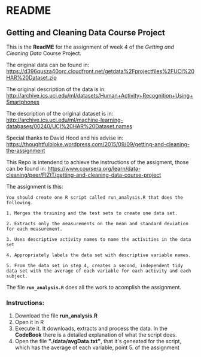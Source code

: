 README
================

Getting and Cleaning Data Course Project
----------------------------------------

This is the **ReadME** for the assignment of week 4 of the *Getting and Cleaning Data* Course Project.

The original data can be found in: <https://d396qusza40orc.cloudfront.net/getdata%2Fprojectfiles%2FUCI%20HAR%20Dataset.zip>

The original description of the data is in: <http://archive.ics.uci.edu/ml/datasets/Human+Activity+Recognition+Using+Smartphones>

The description of the original dataset is in: <http://archive.ics.uci.edu/ml/machine-learning-databases/00240/UCI%20HAR%20Dataset.names>

Special thanks to David Hood and his advise in: <https://thoughtfulbloke.wordpress.com/2015/09/09/getting-and-cleaning-the-assignment>

This Repo is intendend to achieve the instructions of the assigment, those can be found in: <https://www.coursera.org/learn/data-cleaning/peer/FIZtT/getting-and-cleaning-data-course-project>

The assignment is this:

`You should create one R script called run_analysis.R that does the following.`

`1. Merges the training and the test sets to create one data set.`

`2. Extracts only the measurements on the mean and standard deviation for each measurement.`

`3. Uses descriptive activity names to name the activities in the data set`

`4. Appropriately labels the data set with descriptive variable names.`

`5. From the data set in step 4, creates a second, independent tidy data set with the average of each variable for each activity and each subject.`

The file **`run_analysis.R`** does all the work to acomplish the assignment.

### Instructions:

1.  Download the file **run\_analysis.R**
2.  Open it in R
3.  Execute it. It downloads, extracts and process the data. In the **CodeBook** there is a detailed explanation of what the script does.
4.  Open the file **"./data/avgData.txt"**, that it's geneated for the script, which has the average of each variable, point 5. of the assignment
